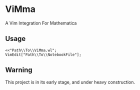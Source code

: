 # ViMma
A Vim Integration For Mathematica

## Usage
``` WolframLanguage
<<"Path\\To\\ViMma.wl";
VimEdit["Path\\To\\NotebookFile"];
```

## Warning
This project is in its early stage, and under heavy construction.
